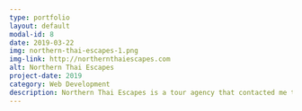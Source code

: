 ```yaml
---
type: portfolio
layout: default
modal-id: 8
date: 2019-03-22
img: northern-thai-escapes-1.png
img-link: http://northernthaiescapes.com
alt: Northern Thai Escapes
project-date: 2019
category: Web Development
description: Northern Thai Escapes is a tour agency that contacted me to rebuild there existing website with a modern sleek design while conveying information in a more palatable way. <a href="http://northernthaiescapes.com">PROJECT DEMO</a>
---
```

